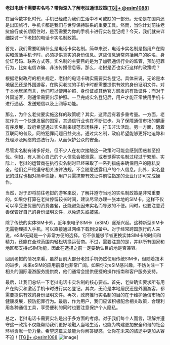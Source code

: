 **老挝电话卡需要实名吗？带你深入了解老挝通讯政策[[TG💪+ @esim1088](https://t.me/s/esim1088)]**

在当今数字化时代，手机已经成为我们生活中不可或缺的一部分。无论是在国内还是出国旅行，手机卡都是我们与世界保持联系的重要工具。然而，当你计划前往老挝旅行或长期居住时，是否需要为你的手机卡进行实名登记呢？今天，我们就来详细探讨一下老挝的电话卡实名制政策。

首先，我们需要明确什么是电话卡实名制。简单来说，电话卡实名制是指用户在购买和激活手机卡时，必须提供真实的身份信息。这些信息通常包括用户的姓名、身份证号码、联系方式等。实名制的主要目的是为了加强通信行业的监管，预防犯罪行为，比如电信诈骗、非法传播信息等。那么，老挝是否也实行这样的政策呢？

根据老挝政府的相关规定，老挝的电话卡确实需要实名登记。具体来说，无论是本地居民还是外国游客，在购买老挝的手机卡时都需要提供有效的身份证明文件。对于本地居民而言，他们可以使用护照、身份证或其他官方颁发的有效证件；而对于外国游客，则通常需要出示护照。一旦完成实名登记后，用户才能正常使用手机卡进行通话、发送短信以及上网等功能。

那么，为什么老挝要实施这样的政策呢？其实，这背后有着多重考量。一方面，老挝作为一个快速发展的国家，其通信行业也在不断进步。为了保障通信市场的健康有序发展，政府希望通过实名制来规范市场秩序，打击非法活动。另一方面，随着互联网的普及，网络犯罪问题日益突出。通过实名制，政府希望能够更好地追踪和处理涉及网络的违法行为，从而保护公众的安全。

尽管实名制有诸多好处，但不少人在初次接触这一政策时可能会感到困惑甚至担忧。例如，有人担心自己的个人信息会被泄露，或者觉得实名制过程过于繁琐。实际上，老挝的运营商在执行实名制时已经采取了一系列措施来确保用户的隐私安全。他们会严格遵守相关法律法规，不会随意透露用户的个人信息。此外，实名登记的过程也相对简单快捷，用户只需携带有效证件前往指定的营业厅即可完成操作。

当然，对于即将前往老挝的游客来说，了解并遵守当地的实名制政策是非常重要的。如果你打算在老挝停留较长时间，建议尽早办理一张本地的SIM卡。这样不仅可以享受更优惠的资费套餐，还能避免因未实名而导致的不便。同时，也要注意妥善保管好自己的身份证明文件，以免遗失或被盗。

除了传统的实体SIM卡外，近年来电子SIM卡（eSIM）逐渐兴起。这种新型SIM卡无需物理插入手机，可以直接通过网络下载到设备中。对于经常跨国旅行的人来说，eSIM无疑是一个非常方便的选择。它不仅能够节省更换实体SIM卡的时间和精力，还能在全球范围内轻松切换运营商。不过，需要注意的是，并非所有国家和地区都支持eSIM功能，因此在选择之前一定要确认目的地是否兼容。

回到老挝的情况来看，虽然目前大部分老挝手机仍然使用传统SIM卡，但随着技术的进步，未来eSIM的应用前景也非常广阔。如果你对eSIM感兴趣，不妨关注一下相关的国际漫游服务提供商，他们通常会提供便捷的操作指南和客户服务支持。

最后，让我们总结一下老挝电话卡实名制的核心要点。首先，老挝确实要求所有用户在购买和激活手机卡时进行实名登记。其次，无论是本地居民还是外国游客，都需要提供有效的身份证明文件。再次，政府推行实名制的目的在于维护通信市场的健康发展，预防犯罪行为。最后，作为用户，我们应该积极配合相关政策，合理利用各种通信工具，享受便利的同时也要注意保护个人隐私。

总之，老挝电话卡需要实名是出于多方面的考虑。对于我们每个人而言，理解并遵守这一政策不仅能帮助我们更好地融入当地生活，也能为构建更加安全和谐的社会环境贡献一份力量。希望这篇文章能为你解答疑惑，让你在未来的旅途中更加从容不迫！[[TG💪+ @esim1088](https://t.me/s/esim1088) ![Image](https://i.postimg.cc/4NQfJmqS/Snipaste-2025-05-13-00-14-12.png)]
